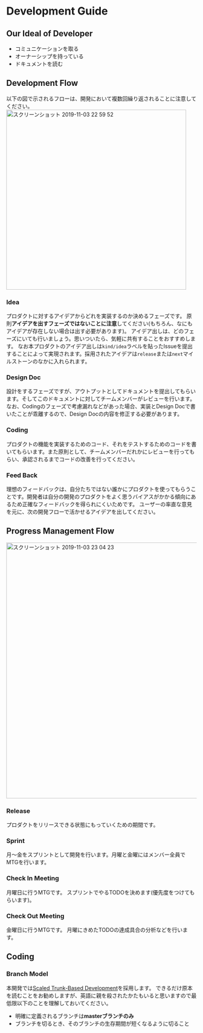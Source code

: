# Development Guide

## Our Ideal of Developer
- コミュニケーションを取る
- オーナーシップを持っている
- ドキュメントを読む

## Development Flow
以下の図で示されるフローは、開発において複数回繰り返されることに注意してください。
<img width="476" alt="スクリーンショット 2019-11-03 22 59 52" src="https://user-images.githubusercontent.com/39144121/68086349-6122ea00-fe8e-11e9-8975-22f545b1b388.png">

### Idea
プロダクトに対するアイデアからどれを実装するのか決めるフェーズです。
原則**アイデアを出すフェーズではないことに注意**してください(もちろん、なにもアイデアが存在しない場合は出す必要があります)。
アイデア出しは、どのフェーズにいても行いましょう。思いついたら、気軽に共有することをおすすめします。
なお本プロダクトのアイデア出しは`kind/idea`ラベルを貼ったIssueを提出することによって実現されます。採用されたアイデアは`release`または`next`マイルストーンのなかに入れられます。

### Design Doc
設計をするフェーズですが、アウトプットとしてドキュメントを提出してもらいます。そしてこのドキュメントに対してチームメンバーがレビューを行います。
なお、Codingのフェーズで考慮漏れなどがあった場合、実装とDesign Docで書いたことが乖離するので、Design Docの内容を修正する必要があります。

### Coding
プロダクトの機能を実装するためのコード、それをテストするためのコードを書いてもらいます。また原則として、チームメンバーだれかにレビューを行ってもらい、承認されるまでコードの改善を行ってください。

### Feed Back
理想のフィードバックは、自分たちではない誰かにプロダクトを使ってもらうことです。開発者は自分の開発のプロダクトをよく思うバイアスがかかる傾向にあるため正確なフィードバックを得られにくいためです。
ユーザーの率直な意見を元に、次の開発フローで活かせるアイデアを出してください。

## Progress Management Flow
<img width="677" alt="スクリーンショット 2019-11-03 23 04 23" src="https://user-images.githubusercontent.com/39144121/68086363-857ec680-fe8e-11e9-8d5f-77eedbe5043f.png">

### Release
プロダクトをリリースできる状態にもっていくための期間です。

### Sprint
月〜金をスプリントとして開発を行います。月曜と金曜にはメンバー全員でMTGを行います。

### Check In Meeting
月曜日に行うMTGです。
スプリントでやるTODOを決めます(優先度をつけてもらいます)。

### Check Out Meeting
金曜日に行うMTGです。
月曜にきめたTODOの達成具合の分析などを行います。

## Coding
### Branch Model
本開発では[Scaled Trunk-Based Development](https://trunkbaseddevelopment.com/)を採用します。
できるだけ原本を読むことをお勧めしますが、英語に親を殺されたかたもいると思いますので最低限以下のことを理解しておいてください。

- 明確に定義されるブランチは**masterブランチのみ**
- ブランチを切るとき、そのブランチの生存期間が短くなるように切ること
